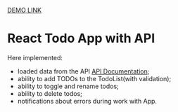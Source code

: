 [DEMO LINK](https://Malva37.github.io/Todo_App/)

# React Todo App with API

Here implemented:
 -  loaded data from the API [API Documentation](https://mate-academy.github.io/fe-students-api/);
 -  ability to add TODOs to the TodoList(with validation);
 -  ability to toggle and rename todos;
 -  ability to delete todos;
 -  notifications about errors during work with App.

